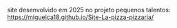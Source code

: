 site desenvolvido em 2025 no projeto pequenos talentos:
https://miguelca18.github.io/Site-La-pizza-pizzaria/
